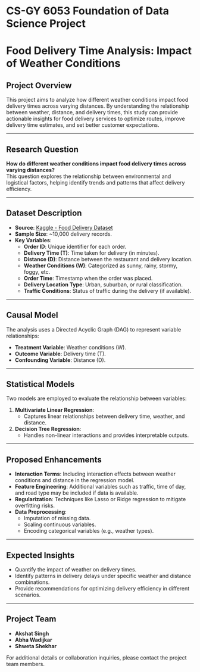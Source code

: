 # CS-GY 6053 Foundation of Data Science Project

# Food Delivery Time Analysis: Impact of Weather Conditions

## **Project Overview**
This project aims to analyze how different weather conditions impact food delivery times across varying distances. By understanding the relationship between weather, distance, and delivery times, this study can provide actionable insights for food delivery services to optimize routes, improve delivery time estimates, and set better customer expectations.

---

## **Research Question**
**How do different weather conditions impact food delivery times across varying distances?**  
This question explores the relationship between environmental and logistical factors, helping identify trends and patterns that affect delivery efficiency.

---

## **Dataset Description**
- **Source**: [Kaggle - Food Delivery Dataset](https://www.kaggle.com/datasets/gauravmalik26/food-delivery-dataset)
- **Sample Size**: ~10,000 delivery records.
- **Key Variables**:
  - **Order ID**: Unique identifier for each order.
  - **Delivery Time (T)**: Time taken for delivery (in minutes).
  - **Distance (D)**: Distance between the restaurant and delivery location.
  - **Weather Conditions (W)**: Categorized as sunny, rainy, stormy, foggy, etc.
  - **Order Time**: Timestamp when the order was placed.
  - **Delivery Location Type**: Urban, suburban, or rural classification.
  - **Traffic Conditions**: Status of traffic during the delivery (if available).

---

## **Causal Model**
The analysis uses a Directed Acyclic Graph (DAG) to represent variable relationships:
- **Treatment Variable**: Weather conditions (W).
- **Outcome Variable**: Delivery time (T).
- **Confounding Variable**: Distance (D).

---

## **Statistical Models**
Two models are employed to evaluate the relationship between variables:
1. **Multivariate Linear Regression**:
   - Captures linear relationships between delivery time, weather, and distance.
2. **Decision Tree Regression**:
   - Handles non-linear interactions and provides interpretable outputs.

---

## **Proposed Enhancements**
- **Interaction Terms**: Including interaction effects between weather conditions and distance in the regression model.
- **Feature Engineering**: Additional variables such as traffic, time of day, and road type may be included if data is available.
- **Regularization**: Techniques like Lasso or Ridge regression to mitigate overfitting risks.
- **Data Preprocessing**:
  - Imputation of missing data.
  - Scaling continuous variables.
  - Encoding categorical variables (e.g., weather types).


---

## **Expected Insights**
- Quantify the impact of weather on delivery times.
- Identify patterns in delivery delays under specific weather and distance combinations.
- Provide recommendations for optimizing delivery efficiency in different scenarios.

---

## **Project Team**
- **Akshat Singh** 
- **Abha Wadijkar** 
- **Shweta Shekhar** 

For additional details or collaboration inquiries, please contact the project team members.
